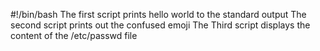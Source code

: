 #!/bin/bash
The first script prints hello world to the standard output
The second script prints out the confused emoji
The Third script displays the content of the /etc/passwd file
